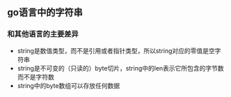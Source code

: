 ## go语言中的字符串

### 和其他语言的主要差异
- string是数值类型，而不是引用或者指针类型，所以string对应的零值是空字符串
- string是不可变的（只读的）byte切片，string中的len表示它所包含的字节数而不是字符数
- string中的byte数组可以存放任何数据